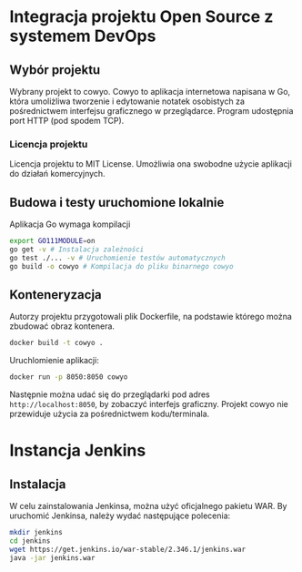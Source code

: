 # Integracja projektu Open Source z systemem DevOps

## Wybór projektu
Wybrany projekt to cowyo. Cowyo to aplikacja internetowa napisana w Go, która umoliżliwa tworzenie i edytowanie notatek osobistych za pośrednictwem interfejsu graficznego w przeglądarce. Program udostępnia port HTTP (pod spodem TCP).

### Licencja projektu
Licencja projektu to MIT License. Umożliwia ona swobodne użycie aplikacji do działań komercyjnych.

## Budowa i testy uruchomione lokalnie
Aplikacja Go wymaga kompilacji
```bash
export GO111MODULE=on
go get -v # Instalacja zależności
go test ./... -v # Uruchomienie testów automatycznych
go build -o cowyo # Kompilacja do pliku binarnego cowyo
```

## Konteneryzacja
Autorzy projektu przygotowali plik Dockerfile, na podstawie którego można zbudować obraz kontenera.
```bash
docker build -t cowyo .
```
Uruchlomienie aplikacji:
```bash
docker run -p 8050:8050 cowyo
```
Następnie można udać się do przeglądarki pod adres `http://localhost:8050`, by zobaczyć interfejs graficzny.
Projekt cowyo nie przewiduje użycia za pośrednictwem kodu/terminala.

# Instancja Jenkins
## Instalacja
W celu zainstalowania Jenkinsa, można użyć oficjalnego pakietu WAR.
By uruchomić Jenkinsa, należy wydać następujące polecenia:
```bash
mkdir jenkins
cd jenkins
wget https://get.jenkins.io/war-stable/2.346.1/jenkins.war
java -jar jenkins.war
```